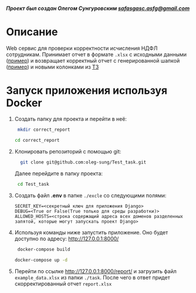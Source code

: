 #### _Проект был создан Олегом Сунгуровским <safasgasc.asfg@gmail.com>_

# Описание

Web сервис для проверки корректности исчисления НДФЛ сотрудникам. Принимает отчет в формате `.xlsx` с исходными данными ([пример](task/example_data.xlsx)) и возвращает корректный отчет
с генерированной шапкой ([пример](task/rept_header.xlsx)) и новыми колонками из [ТЗ](task/test_task_text.md)



# Запуск приложения используя Docker

1. Создать папку для проекта и перейти в неё:
   ```bash
    mkdir correct_report
    ```
    ```bash
    cd correct_report
    ```
2. Клонировать репозиторий с помощью git: 
   ```bash
     git clone git@github.com:oleg-sung/Test_task.git
   ```
   Далее перейдите в папку проекта:
   ```bash
    cd Test_task
    ```
   
3. Создать файл **.env** в папке `./excle` со следующими полями:
   ```
   SECRET_KEY=<секретный ключ для приложения Django>
   DEBUG=<True or False(True только для среды разработки)>
   ALLOWED_HOSTS=<строка содержащий адреса всех доменов разделенных запятой, которые могут запускать проект Django>
   ```

4. Используя команды ниже запустить приложение. Оно будет доступно по адресу: http://127.0.0.1:8000/
   ```bash
    docker-compose build
    ```
    ```bash
    docker-compose up -d
    ```
6. Перейти по ссылке http://127.0.0.1:8000/report/ и загрузить файл `example_data.xlsx` из папки `./task`. 
   После чего в ответ придет скорректированный отчет `report.xlsx`

   
